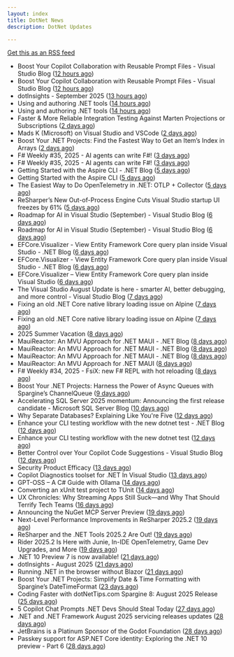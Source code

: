 ```yaml
---
layout: index
title: DotNet News
description: DotNet Updates

---
```


[Get this as an RSS feed](/dotnet.rss)

<!-- news_marker starts -->
- Boost Your Copilot Collaboration with Reusable Prompt Files - Visual Studio Blog ([12 hours ago](https://dotnetkicks.com/r/728787?url=https://devblogs.microsoft.com/visualstudio/boost-your-copilot-collaboration-with-reusable-prompt-files/))
- Boost Your Copilot Collaboration with Reusable Prompt Files - Visual Studio Blog ([12 hours ago](https://dotnetkicks.com/r/728783?url=https://devblogs.microsoft.com/visualstudio/boost-your-copilot-collaboration-with-reusable-prompt-files/))
- dotInsights  -  September 2025 ([13 hours ago](https://blog.jetbrains.com/dotnet/2025/09/02/dotinsights-september-2025/))
- Using and authoring .NET tools ([14 hours ago](https://dotnetkicks.com/r/728763?url=https://andrewlock.net/using-and-authoring-dotnet-tools/))
- Using and authoring .NET tools ([14 hours ago](https://andrewlock.net/using-and-authoring-dotnet-tools/))
- Faster &amp; More Reliable Integration Testing Against Marten Projections or Subscriptions ([2 days ago](https://dotnetkicks.com/r/728715?url=https://jeremydmiller.com/2025/08/19/faster-more-reliable-integration-testing-against-marten-projections-or-subscriptions/))
- Mads K (Microsoft) on Visual Studio and VSCode ([2 days ago](https://dotnetkicks.com/r/728714?url=https://jesseliberty.com/2025/08/31/mads-k-microsoft-on-visual-studio-and-vscode/))
- Boost Your .NET Projects: Find the Fastest Way to Get an Item’s Index in Arrays ([2 days ago](https://dotnettips.wordpress.com/2025/08/31/boost-your-net-projects-find-the-fastest-way-to-get-an-items-index-in-arrays/))
- F# Weekly #35, 2025 - AI agents can write F#! ([3 days ago](https://dotnetkicks.com/r/728676?url=https://sergeytihon.com/2025/08/30/f-weekly-35-2025-ai-agents-can-write-f/))
- F# Weekly #35, 2025 - AI agents can write F#! ([3 days ago](https://dotnetkicks.com/r/728668?url=https://sergeytihon.com/2025/08/30/f-weekly-35-2025-ai-agents-can-write-f/))
- Getting Started with the Aspire CLI - .NET Blog ([5 days ago](https://dotnetkicks.com/r/728623?url=https://devblogs.microsoft.com/dotnet/getting-started-with-the-aspire-cli/))
- Getting Started with the Aspire CLI ([5 days ago](https://devblogs.microsoft.com/dotnet/getting-started-with-the-aspire-cli/))
- The Easiest Way to Do OpenTelemetry in .NET: OTLP + Collector ([5 days ago](https://dotnetkicks.com/r/728599?url=https://petabridge.com/blog/easiest-opentelemetry-dotnet-otlp-collector/))
- ReSharper’s New Out-of-Process Engine Cuts Visual Studio startup UI freezes by 61% ([5 days ago](https://blog.jetbrains.com/dotnet/2025/08/28/resharper-s-new-out-of-process-engine-cuts-ui-freezes-in-visual-studio-by-80/))
- Roadmap for AI in Visual Studio (September) - Visual Studio Blog ([6 days ago](https://dotnetkicks.com/r/728498?url=https://devblogs.microsoft.com/visualstudio/roadmap-for-ai-in-visual-studio-september/))
- Roadmap for AI in Visual Studio (September) - Visual Studio Blog ([6 days ago](https://dotnetkicks.com/r/728482?url=https://devblogs.microsoft.com/visualstudio/roadmap-for-ai-in-visual-studio-september/))
- EFCore.Visualizer - View Entity Framework Core query plan inside Visual Studio - .NET Blog ([6 days ago](https://dotnetkicks.com/r/728480?url=https://devblogs.microsoft.com/dotnet/ef-core-visualizer-view-entity-framework-core-query-plan-inside-visual-studio/))
- EFCore.Visualizer - View Entity Framework Core query plan inside Visual Studio - .NET Blog ([6 days ago](https://dotnetkicks.com/r/728461?url=https://devblogs.microsoft.com/dotnet/ef-core-visualizer-view-entity-framework-core-query-plan-inside-visual-studio/))
- EFCore.Visualizer – View Entity Framework Core query plan inside Visual Studio ([6 days ago](https://devblogs.microsoft.com/dotnet/ef-core-visualizer-view-entity-framework-core-query-plan-inside-visual-studio/))
- The Visual Studio August Update is here - smarter AI, better debugging, and more control - Visual Studio Blog ([7 days ago](https://dotnetkicks.com/r/728413?url=https://devblogs.microsoft.com/visualstudio/the-visual-studio-august-update-is-here-smarter-ai-better-debugging-and-more-control/))
- Fixing an old .NET Core native library loading issue on Alpine ([7 days ago](https://dotnetkicks.com/r/728349?url=https://andrewlock.net/fixing-an-old-dotnet-core-native-library-loading-issue-on-alpine/))
- Fixing an old .NET Core native library loading issue on Alpine ([7 days ago](https://andrewlock.net/fixing-an-old-dotnet-core-native-library-loading-issue-on-alpine/))
- 2025 Summer Vacation ([8 days ago](https://dotnetkicks.com/r/728343?url=https://textslashplain.com/2025/08/25/2025-summer-vacation/))
- MauiReactor: An MVU Approach for .NET MAUI - .NET Blog ([8 days ago](https://dotnetkicks.com/r/728311?url=https://devblogs.microsoft.com/dotnet/mauireactor-mvu-for-dotnet-maui/))
- MauiReactor: An MVU Approach for .NET MAUI - .NET Blog ([8 days ago](https://dotnetkicks.com/r/728306?url=https://devblogs.microsoft.com/dotnet/mauireactor-mvu-for-dotnet-maui/))
- MauiReactor: An MVU Approach for .NET MAUI - .NET Blog ([8 days ago](https://dotnetkicks.com/r/728290?url=https://devblogs.microsoft.com/dotnet/mauireactor-mvu-for-dotnet-maui/))
- MauiReactor: An MVU Approach for .NET MAUI ([8 days ago](https://devblogs.microsoft.com/dotnet/mauireactor-mvu-for-dotnet-maui/))
- F# Weekly #34, 2025 - FsiX: new F# REPL with hot reloading ([8 days ago](https://dotnetkicks.com/r/728288?url=https://sergeytihon.com/2025/08/24/f-weekly-34-2025-fsix-new-f-repl-with-hot-reloading/))
- Boost Your .NET Projects: Harness the Power of Async Queues with Spargine’s ChannelQueue ([9 days ago](https://dotnettips.wordpress.com/2025/08/24/boost-your-net-projects-harness-the-power-of-async-queues-with-spargines-channelqueue/))
- Accelerating SQL Server 2025 momentum: Announcing the first release candidate - Microsoft SQL Server Blog ([10 days ago](https://dotnetkicks.com/r/728173?url=https://www.microsoft.com/en-us/sql-server/blog/2025/08/22/accelerating-sql-server-2025-momentum-announcing-the-first-release-candidate/))
- Why Separate Databases? Explaining Like You're Five ([12 days ago](https://dotnetkicks.com/r/728117?url=https://codeopinion.com/why-separate-databases-explaining-like-youre-five/))
- Enhance your CLI testing workflow with the new dotnet test - .NET Blog ([12 days ago](https://dotnetkicks.com/r/728111?url=https://devblogs.microsoft.com/dotnet/dotnet-test-with-mtp/))
- Enhance your CLI testing workflow with the new dotnet test ([12 days ago](https://devblogs.microsoft.com/dotnet/dotnet-test-with-mtp/))
- Better Control over Your Copilot Code Suggestions - Visual Studio Blog ([12 days ago](https://dotnetkicks.com/r/728100?url=https://devblogs.microsoft.com/visualstudio/better-control-over-your-copilot-code-suggestions/))
- Security Product Efficacy ([13 days ago](https://dotnetkicks.com/r/728032?url=https://textslashplain.com/2025/08/20/security-product-efficacy/))
- Copilot Diagnostics toolset for .NET In Visual Studio ([13 days ago](https://devblogs.microsoft.com/dotnet/github-copilot-diagnostics-toolset-for-dotnet-in-visual-studio/))
- GPT-OSS – A C# Guide with Ollama ([14 days ago](https://devblogs.microsoft.com/dotnet/gpt-oss-csharp-ollama/))
- Converting an xUnit test project to TUnit ([14 days ago](https://andrewlock.net/converting-an-xunit-project-to-tunit/))
- UX Chronicles: Why Streaming Apps Still Suck—and Why That Should Terrify Tech Teams ([16 days ago](https://dotnettips.wordpress.com/2025/08/17/ux-chronicles-why-streaming-apps-still-suck-and-why-that-should-terrify-tech-teams/))
- Announcing the NuGet MCP Server Preview ([19 days ago](https://devblogs.microsoft.com/dotnet/nuget-mcp-server-preview/))
- Next-Level Performance Improvements in ReSharper 2025.2 ([19 days ago](https://blog.jetbrains.com/dotnet/2025/08/14/resharper-performance-improvements-2025/))
- ReSharper and the .NET Tools 2025.2 Are Out! ([19 days ago](https://blog.jetbrains.com/dotnet/2025/08/14/resharper-and-the-net-tools-2025-2-are-out/))
- Rider 2025.2 Is Here with Junie, In-IDE OpenTelemetry, Game Dev Upgrades, and More ([19 days ago](https://blog.jetbrains.com/dotnet/2025/08/14/rider-2025-2-is-here-with-junie-in-ide-opentelemetry-game-dev-upgrades-and-more/))
- .NET 10 Preview 7 is now available! ([21 days ago](https://devblogs.microsoft.com/dotnet/dotnet-10-preview-7/))
- dotInsights  -  August 2025 ([21 days ago](https://blog.jetbrains.com/dotnet/2025/08/12/dotinsights-august-2025/))
- Running .NET in the browser without Blazor ([21 days ago](https://andrewlock.net/running-dotnet-in-the-browser-without-blazor/))
- Boost Your .NET Projects: Simplify Date & Time Formatting with Spargine’s DateTimeFormat ([23 days ago](https://dotnettips.wordpress.com/2025/08/10/boost-your-net-projects-simplify-date-time-formatting-with-spargines-datetimeformat/))
- Coding Faster with dotNetTips.com Spargine 8: August 2025 Release ([25 days ago](https://dotnettips.wordpress.com/2025/08/08/coding-faster-with-dotnettips-com-spargine-8-august-2025-release/))
- 5 Copilot Chat Prompts .NET Devs Should Steal Today ([27 days ago](https://devblogs.microsoft.com/dotnet/5-copilot-chat-prompts-dotnet-devs-should-steal-today/))
- .NET and .NET Framework August 2025 servicing releases updates ([28 days ago](https://devblogs.microsoft.com/dotnet/dotnet-and-dotnet-framework-august-2025-servicing-updates/))
- JetBrains is a Platinum Sponsor of the Godot Foundation ([28 days ago](https://blog.jetbrains.com/dotnet/2025/08/05/jetbrains-is-a-platinum-sponsor-of-the-godot-foundation/))
- Passkey support for ASP.NET Core identity: Exploring the .NET 10 preview - Part 6 ([28 days ago](https://andrewlock.net/exploring-dotnet-10-preview-features-6-passkey-support-for-aspnetcore-identity/))

<!-- news_marker ends -->